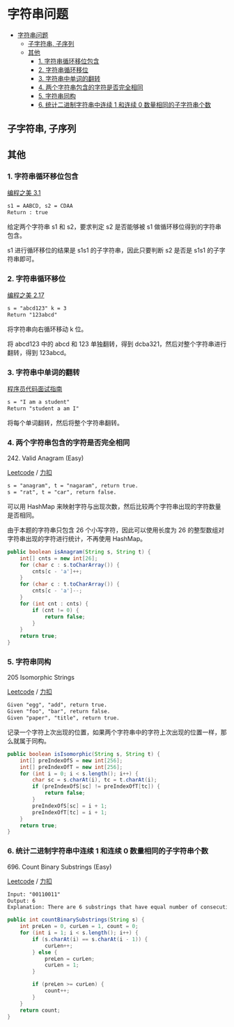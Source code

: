 # 字符串问题

- [字符串问题](#%e5%ad%97%e7%ac%a6%e4%b8%b2%e9%97%ae%e9%a2%98)
  - [子字符串, 子序列](#%e5%ad%90%e5%ad%97%e7%ac%a6%e4%b8%b2-%e5%ad%90%e5%ba%8f%e5%88%97)
  - [其他](#%e5%85%b6%e4%bb%96)
    - [1. 字符串循环移位包含](#1-%e5%ad%97%e7%ac%a6%e4%b8%b2%e5%be%aa%e7%8e%af%e7%a7%bb%e4%bd%8d%e5%8c%85%e5%90%ab)
    - [2. 字符串循环移位](#2-%e5%ad%97%e7%ac%a6%e4%b8%b2%e5%be%aa%e7%8e%af%e7%a7%bb%e4%bd%8d)
    - [3. 字符串中单词的翻转](#3-%e5%ad%97%e7%ac%a6%e4%b8%b2%e4%b8%ad%e5%8d%95%e8%af%8d%e7%9a%84%e7%bf%bb%e8%bd%ac)
    - [4. 两个字符串包含的字符是否完全相同](#4-%e4%b8%a4%e4%b8%aa%e5%ad%97%e7%ac%a6%e4%b8%b2%e5%8c%85%e5%90%ab%e7%9a%84%e5%ad%97%e7%ac%a6%e6%98%af%e5%90%a6%e5%ae%8c%e5%85%a8%e7%9b%b8%e5%90%8c)
    - [5. 字符串同构](#5-%e5%ad%97%e7%ac%a6%e4%b8%b2%e5%90%8c%e6%9e%84)
    - [6. 统计二进制字符串中连续 1 和连续 0 数量相同的子字符串个数](#6-%e7%bb%9f%e8%ae%a1%e4%ba%8c%e8%bf%9b%e5%88%b6%e5%ad%97%e7%ac%a6%e4%b8%b2%e4%b8%ad%e8%bf%9e%e7%bb%ad-1-%e5%92%8c%e8%bf%9e%e7%bb%ad-0-%e6%95%b0%e9%87%8f%e7%9b%b8%e5%90%8c%e7%9a%84%e5%ad%90%e5%ad%97%e7%ac%a6%e4%b8%b2%e4%b8%aa%e6%95%b0)



## 子字符串, 子序列


## 其他

### 1. 字符串循环移位包含

[编程之美 3.1](#)

```html
s1 = AABCD, s2 = CDAA
Return : true
```

给定两个字符串 s1 和 s2，要求判定 s2 是否能够被 s1 做循环移位得到的字符串包含。

s1 进行循环移位的结果是 s1s1 的子字符串，因此只要判断 s2 是否是 s1s1 的子字符串即可。

### 2. 字符串循环移位

[编程之美 2.17](#)

```html
s = "abcd123" k = 3
Return "123abcd"
```

将字符串向右循环移动 k 位。

将 abcd123 中的 abcd 和 123 单独翻转，得到 dcba321，然后对整个字符串进行翻转，得到 123abcd。

### 3. 字符串中单词的翻转

[程序员代码面试指南](#)

```html
s = "I am a student"
Return "student a am I"
```

将每个单词翻转，然后将整个字符串翻转。

### 4. 两个字符串包含的字符是否完全相同

242\. Valid Anagram (Easy)

[Leetcode](https://leetcode.com/problems/valid-anagram/description/) / [力扣](https://leetcode-cn.com/problems/valid-anagram/description/)

```html
s = "anagram", t = "nagaram", return true.
s = "rat", t = "car", return false.
```

可以用 HashMap 来映射字符与出现次数，然后比较两个字符串出现的字符数量是否相同。

由于本题的字符串只包含 26 个小写字符，因此可以使用长度为 26 的整型数组对字符串出现的字符进行统计，不再使用 HashMap。

```java
public boolean isAnagram(String s, String t) {
    int[] cnts = new int[26];
    for (char c : s.toCharArray()) {
        cnts[c - 'a']++;
    }
    for (char c : t.toCharArray()) {
        cnts[c - 'a']--;
    }
    for (int cnt : cnts) {
        if (cnt != 0) {
            return false;
        }
    }
    return true;
}
```

### 5. 字符串同构

205 Isomorphic Strings

[Leetcode](https://leetcode.com/problems/isomorphic-strings/description/) / [力扣](https://leetcode-cn.com/problems/isomorphic-strings/description/)

```html
Given "egg", "add", return true.
Given "foo", "bar", return false.
Given "paper", "title", return true.
```

记录一个字符上次出现的位置，如果两个字符串中的字符上次出现的位置一样，那么就属于同构。

```java
public boolean isIsomorphic(String s, String t) {
    int[] preIndexOfS = new int[256];
    int[] preIndexOfT = new int[256];
    for (int i = 0; i < s.length(); i++) {
        char sc = s.charAt(i), tc = t.charAt(i);
        if (preIndexOfS[sc] != preIndexOfT[tc]) {
            return false;
        }
        preIndexOfS[sc] = i + 1;
        preIndexOfT[tc] = i + 1;
    }
    return true;
}
```



### 6. 统计二进制字符串中连续 1 和连续 0 数量相同的子字符串个数

696\. Count Binary Substrings (Easy)

[Leetcode](https://leetcode.com/problems/count-binary-substrings/description/) / [力扣](https://leetcode-cn.com/problems/count-binary-substrings/description/)

```html
Input: "00110011"
Output: 6
Explanation: There are 6 substrings that have equal number of consecutive 1's and 0's: "0011", "01", "1100", "10", "0011", and "01".
```

```java
public int countBinarySubstrings(String s) {
    int preLen = 0, curLen = 1, count = 0;
    for (int i = 1; i < s.length(); i++) {
        if (s.charAt(i) == s.charAt(i - 1)) {
            curLen++;
        } else {
            preLen = curLen;
            curLen = 1;
        }

        if (preLen >= curLen) {
            count++;
        }
    }
    return count;
}
```
